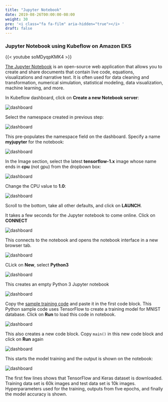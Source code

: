 ```yaml
---
title: "Jupyter Notebook"
date: 2019-08-26T00:00:00-08:00
weight: 30
pre: '<i class="fa fa-film" aria-hidden="true"></i> '
draft: false
---
```


### Jupyter Notebook using Kubeflow on Amazon EKS

{{< youtube soMDyqpKMK4 >}}

[The Jupyter Notebook](https://jupyter.org/) is an open-source web application that allows you to create and share documents that contain live code, equations, visualizations and narrative text. It is often used for data cleaning and transformation, numerical simulation, statistical modeling, data visualization, machine learning, and more.

In Kubeflow dashboard, click on **Create a new Notebook server**:

![dashboard](/images/kubeflow/dashboard-new-notebook-server.png)

Select the namespace created in previous step:

![dashboard](/images/kubeflow/jupyter-select-namespace.png)

This pre-populates the namespace field on the dashboard. Specify a name **myjupyter** for the notebook:

![dashboard](/images/kubeflow/jupyter-enter-notebook-server-name.png)

In the Image section, select the latest **tensorflow-1.x** image whose name ends
in **cpu** (not gpu) from the dropbown box:

![dashboard](/images/kubeflow/jupyter-select-image.png)

Change the CPU value to **1.0**:

![dashboard](/images/kubeflow/jupyter-select-cpu.png)

Scroll to the bottom, take all other defaults, and click on **LAUNCH**.

It takes a few seconds for the Jupyter notebook to come online. Click on **CONNECT**

![dashboard](/images/kubeflow/jupyter-notebook-servers.png)

This connects to the notebook and opens the notebook interface in a new browser tab.

![dashboard](/images/kubeflow/jupyter-new-notebook.png)

CLick on **New**, select **Python3**

![dashboard](/images/kubeflow/jupyter-new-python3-notebook.png)

This creates an empty Python 3 Jupyter notebook

![dashboard](/images/kubeflow/jupyter-empty-notebook.png)

Copy the [sample training code](/advanced/420_kubeflow/kubeflow.files/mnist-tensorflow-jupyter.py) and paste it in the first code block. This Python sample code uses TensorFlow to create a training model for MNIST database. Click on **Run** to load this code in notebook.

![dashboard](/images/kubeflow/jupyter-mnist-code.png)

This also creates a new code block. Copy `main()` in this new code block and click on **Run** again

![dashboard](/images/kubeflow/jupyter-mnist-code-main.png)

This starts the model training and the output is shown on the notebook:

![dashboard](/images/kubeflow/jupyter-mnist-training.png)

The first few lines shows that TensorFlow and Keras dataset is downloaded. Training data set is 60k images and test data set is 10k images. Hyperparameters used for the training, outputs from five epochs, and finally the model accuracy is shown.
